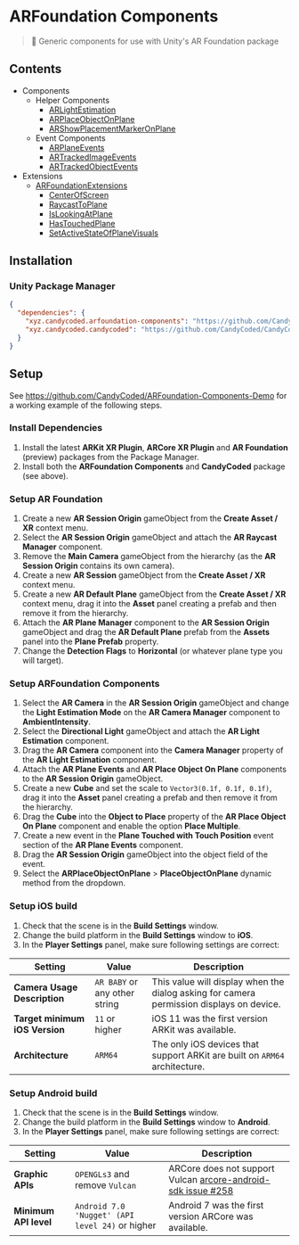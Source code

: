 # ARFoundation Components

> 📱 Generic components for use with Unity's AR Foundation package

## Contents

- Components
  - Helper Components
    - [ARLightEstimation](Documentation/ARLightEstimation.md)
    - [ARPlaceObjectOnPlane](Documentation/ARPlaceObjectOnPlane.md)
    - [ARShowPlacementMarkerOnPlane](Documentation/ARShowPlacementMarkerOnPlane.md)
  - Event Components
    - [ARPlaneEvents](Documentation/ARPlaneEvents.md)
    - [ARTrackedImageEvents](Documentation/ARTrackedImageEvents.md)
    - [ARTrackedObjectEvents](Documentation/ARTrackedObjectEvents.md)
- Extensions
  - [ARFoundationExtensions](Documentation/ARFoundationExtensions.md)
    - [CenterOfScreen](Documentation/ARFoundationExtensions.md#centerofscreen)
    - [RaycastToPlane](Documentation/ARFoundationExtensions.md#raycasttoplane)
    - [IsLookingAtPlane](Documentation/ARFoundationExtensions.md#islookingatplane)
    - [HasTouchedPlane](Documentation/ARFoundationExtensions.md#hastouchedplane)
    - [SetActiveStateOfPlaneVisuals](Documentation/ARFoundationExtensions.md#setactivestateofplanevisuals)

## Installation

### Unity Package Manager

```json
{
  "dependencies": {
    "xyz.candycoded.arfoundation-components": "https://github.com/CandyCoded/ARFoundation-Components.git#v3.0.0",
    "xyz.candycoded.candycoded": "https://github.com/CandyCoded/CandyCoded.git#v3.0.2"
  }
}
```

## Setup

See <https://github.com/CandyCoded/ARFoundation-Components-Demo> for a working example of the following steps.

### Install Dependencies

1. Install the latest **ARKit XR Plugin**, **ARCore XR Plugin** and **AR Foundation** (preview) packages from the Package Manager.
2. Install both the **ARFoundation Components** and **CandyCoded** package (see above).

### Setup AR Foundation

1. Create a new **AR Session Origin** gameObject from the **Create Asset / XR** context menu.
1. Select the **AR Session Origin** gameObject and attach the **AR Raycast Manager** component.
1. Remove the **Main Camera** gameObject from the hierarchy (as the **AR Session Origin** contains its own camera).
1. Create a new **AR Session** gameObject from the **Create Asset / XR** context menu.
1. Create a new **AR Default Plane** gameObject from the **Create Asset / XR** context menu, drag it into the **Asset** panel creating a prefab and then remove it from the hierarchy.
1. Attach the **AR Plane Manager** component to the **AR Session Origin** gameObject and drag the **AR Default Plane** prefab from the **Assets** panel into the **Plane Prefab** property.
1. Change the **Detection Flags** to **Horizontal** (or whatever plane type you will target).

### Setup ARFoundation Components

1. Select the **AR Camera** in the **AR Session Origin** gameObject and change the **Light Estimation Mode** on the **AR Camera Manager** component to **AmbientIntensity**.
1. Select the **Directional Light** gameObject and attach the **AR Light Estimation** component.
1. Drag the **AR Camera** component into the **Camera Manager** property of the **AR Light Estimation** component.
1. Attach the **AR Plane Events** and **AR Place Object On Plane** components to the **AR Session Origin** gameObject.
1. Create a new **Cube** and set the scale to `Vector3(0.1f, 0.1f, 0.1f)`, drag it into the **Asset** panel creating a prefab and then remove it from the hierarchy.
1. Drag the **Cube** into the **Object to Place** property of the **AR Place Object On Plane** component and enable the option **Place Multiple**.
1. Create a new event in the **Plane Touched with Touch Position** event section of the **AR Plane Events** component.
1. Drag the **AR Session Origin** gameObject into the object field of the event.
1. Select the **ARPlaceObjectOnPlane** > **PlaceObjectOnPlane** dynamic method from the dropdown.

### Setup iOS build

1. Check that the scene is in the **Build Settings** window.
1. Change the build platform in the **Build Settings** window to **iOS**.
1. In the **Player Settings** panel, make sure following settings are correct:

| Setting                        | Value                         | Description                                                                              |
| ------------------------------ | ----------------------------- | ---------------------------------------------------------------------------------------- |
| **Camera Usage Description**   | `AR BABY` or any other string | This value will display when the dialog asking for camera permission displays on device. |
| **Target minimum iOS Version** | `11` or higher                | iOS 11 was the first version ARKit was available.                                        |
| **Architecture**               | `ARM64`                       | The only iOS devices that support ARKit are built on `ARM64` architecture.               |

### Setup Android build

1. Check that the scene is in the **Build Settings** window.
1. Change the build platform in the **Build Settings** window to **Android**.
1. In the **Player Settings** panel, make sure following settings are correct:

| Setting               | Value                                           | Description                                                                                                                |
| --------------------- | ----------------------------------------------- | -------------------------------------------------------------------------------------------------------------------------- |
| **Graphic APIs**      | `OPENGLs3` and remove `Vulcan`                  | ARCore does not support Vulcan [arcore-android-sdk issue #258](https://github.com/google-ar/arcore-android-sdk/issues/258) |
| **Minimum API level** | `Android 7.0 'Nugget' (API level 24)` or higher | Android 7 was the first version ARCore was available.                                                                      |
